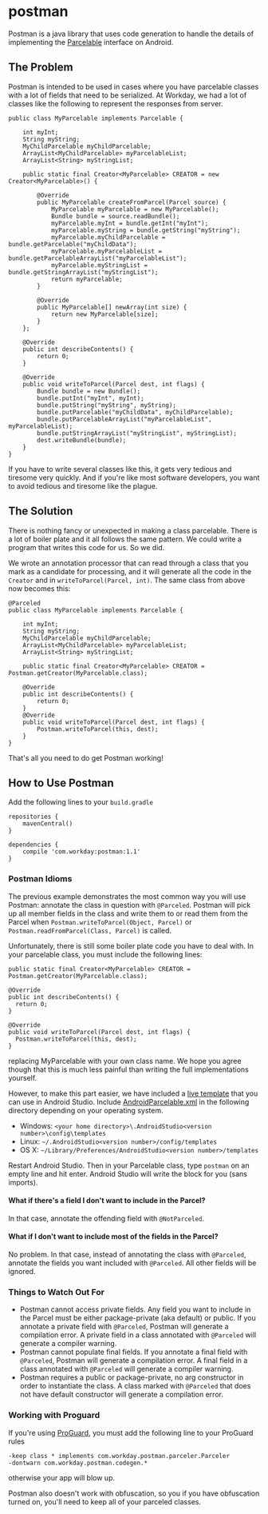 # postman

Postman is a java library that uses code generation to handle the details of implementing the [Parcelable](http://developer.android.com/reference/android/os/Parcelable.html) interface on Android.

## The Problem

Postman is intended to be used in cases where you have parcelable classes with a lot of fields that need to be serialized. At Workday, we had a lot of classes like the following to represent the responses from server.

```
public class MyParcelable implements Parcelable {

    int myInt;
    String myString;
    MyChildParcelable myChildParcelable;
    ArrayList<MyChildParcelable> myParcelableList;
    ArrayList<String> myStringList;
 
    public static final Creator<MyParcelable> CREATOR = new Creator<MyParcelable>() {
 
        @Override
        public MyParcelable createFromParcel(Parcel source) {
            MyParcelable myParcelable = new MyParcelable();
            Bundle bundle = source.readBundle();
            myParcelable.myInt = bundle.getInt("myInt");
            myParcelable.myString = bundle.getString("myString");
            myParcelable.myChildParcelable = bundle.getParcelable("myChildData");
            myParcelable.myParcelableList = bundle.getParcelableArrayList("myParcelableList");
            myParcelable.myStringList = bundle.getStringArrayList("myStringList");
            return myParcelable;
        }
 
        @Override
        public MyParcelable[] newArray(int size) {
            return new MyParcelable[size];
        }
    };
 
    @Override
    public int describeContents() {
        return 0;
    }
 
    @Override
    public void writeToParcel(Parcel dest, int flags) {
        Bundle bundle = new Bundle();
        bundle.putInt("myInt", myInt);
        bundle.putString("myString", myString);
        bundle.putParcelable("myChildData", myChildParcelable);
        bundle.putParcelableArrayList("myParcelableList", myParcelableList);
        bundle.putStringArrayList("myStringList", myStringList);
        dest.writeBundle(bundle);
    }
}
```

If you have to write several classes like this, it gets very tedious and tiresome very quickly. And if you're like most software developers, you want to avoid tedious and tiresome like the plague.

## The Solution

There is nothing fancy or unexpected in making a class parcelable. There is a lot of boiler plate and it all follows the same pattern. We could write a program that writes this code for us. So we did.

We wrote an annotation processor that can read through a class that you mark as a candidate for processing, and it will generate all the code in the `Creator` and in `writeToParcel(Parcel, int)`. The same class from above now becomes this:

```
@Parceled
public class MyParcelable implements Parcelable {

    int myInt;
    String myString;
    MyChildParcelable myChildParcelable;
    ArrayList<MyChildParcelable> myParcelableList;
    ArrayList<String> myStringList;
 
    public static final Creator<MyParcelable> CREATOR = Postman.getCreator(MyParcelable.class);
 
    @Override
    public int describeContents() {
        return 0;
    }
    @Override
    public void writeToParcel(Parcel dest, int flags) {
        Postman.writeToParcel(this, dest);
    }
}
```

That's all you need to do get Postman working!

## How to Use Postman

Add the following lines to your `build.gradle`

```
repositories {
    mavenCentral()
}

dependencies {
    compile 'com.workday:postman:1.1'
}
```

### Postman Idioms

The previous example demonstrates the most common way you will use Postman: annotate the class in question with `@Parceled`. Postman will pick up all member fields in the class and write them to or read them from the Parcel when `Postman.writeToParcel(Object, Parcel)` or `Postman.readFromParcel(Class, Parcel)` is called. 

Unfortunately, there is still some boiler plate code you have to deal with. In your parcelable class, you must include the following lines:

```
public static final Creator<MyParcelable> CREATOR = Postman.getCreator(MyParcelable.class);
 
@Override
public int describeContents() {
  return 0;
}
 
@Override
public void writeToParcel(Parcel dest, int flags) {
  Postman.writeToParcel(this, dest);
}
```

replacing MyParcelable with your own class name. We hope you agree though that this is much less painful than writing the full implementations yourself.

However, to make this part easier, we have included a [live template](https://www.jetbrains.com/idea/help/live-templates.html) that you can use in Android Studio. Include [AndroidParcelable.xml](./AndroidParcelable.xml) in the following directory depending on your operating system.

- Windows: `<your home directory>\.AndroidStudio<version number>\config\templates`
- Linux: `~/.AndroidStudio<version number>/config/templates`
- OS X: `~/Library/Preferences/AndroidStudio<version number>/templates`

Restart Android Studio. Then in your Parcelable class, type `postman` on an empty line and hit enter. Android Studio will write the block for you (sans imports).

#### What if there's a field I don't want to include in the Parcel?

In that case, annotate the offending field with `@NotParceled`.

#### What if I don't want to include most of the fields in the Parcel?

No problem. In that case, instead of annotating the class with `@Parceled`, annotate the fields you want included with `@Parceled`. All other fields will be ignored.

### Things to Watch Out For

* Postman cannot access private fields. Any field you want to include in the Parcel must be either package-private (aka default) or public. If you annotate a private field with `@Parceled`, Postman will generate a compilation error. A private field in a class annotated with `@Parceled` will generate a compiler warning.
* Postman cannot populate final fields. If you annotate a final field with `@Parceled`, Postman will generate a compilation error. A final field in a class annotated with `@Parceled` will generate a compiler warning.
* Postman requires a public or package-private, no arg constructor in order to instantiate the class. A class marked with `@Parceled` that does not have default constructor will generate a compilation error.

### Working with Proguard

If you're using [ProGuard](http://proguard.sourceforge.net/), you must add the following line to your ProGuard rules

    -keep class * implements com.workday.postman.parceler.Parceler
    -dontwarn com.workday.postman.codegen.*

otherwise your app will blow up. 

Postman also doesn't work with obfuscation, so you if you have obfuscation turned on, you'll need to keep all of your parceled classes.
